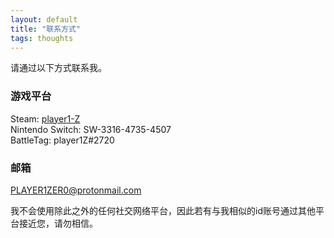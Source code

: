 ```yaml
---
layout: default
title: "联系方式"
tags: thoughts
---
```


请通过以下方式联系我。  
  
### 游戏平台
Steam: [player1-Z](https://steamcommunity.com/id/player1-Z)  
Nintendo Switch: SW-3316-4735-4507  
BattleTag: player1Z#2720  
  
### 邮箱
PLAYER1ZER0@protonmail.com  
  
我不会使用除此之外的任何社交网络平台，因此若有与我相似的id账号通过其他平台接近您，请勿相信。  
